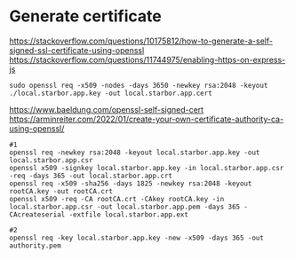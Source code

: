 
# Generate certificate
https://stackoverflow.com/questions/10175812/how-to-generate-a-self-signed-ssl-certificate-using-openssl
https://stackoverflow.com/questions/11744975/enabling-https-on-express-js

```
sudo openssl req -x509 -nodes -days 3650 -newkey rsa:2048 -keyout ./local.starbor.app.key -out local.starbor.app.cert
```

https://www.baeldung.com/openssl-self-signed-cert
https://arminreiter.com/2022/01/create-your-own-certificate-authority-ca-using-openssl/

```
#1
openssl req -newkey rsa:2048 -keyout local.starbor.app.key -out local.starbor.app.csr
openssl x509 -signkey local.starbor.app.key -in local.starbor.app.csr -req -days 365 -out local.starbor.app.crt
openssl req -x509 -sha256 -days 1825 -newkey rsa:2048 -keyout rootCA.key -out rootCA.crt
openssl x509 -req -CA rootCA.crt -CAkey rootCA.key -in local.starbor.app.csr -out local.starbor.app.pem -days 365 -CAcreateserial -extfile local.starbor.app.ext

#2
openssl req -key local.starbor.app.key -new -x509 -days 365 -out authority.pem
```